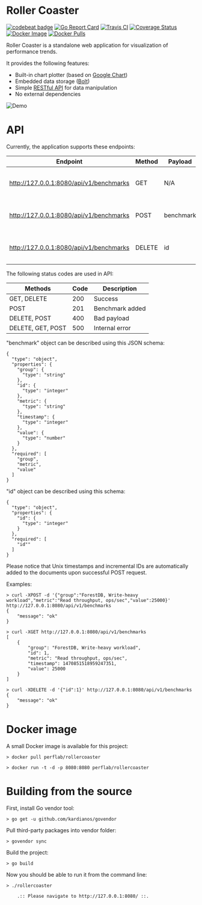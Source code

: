 Roller Coaster
==============

[![codebeat badge](https://codebeat.co/badges/1bb5e253-f9f3-4bda-a3d9-d469e64bff78)](https://codebeat.co/projects/github-com-pavel-paulau-rollercoaster)
[![Go Report Card](https://goreportcard.com/badge/github.com/pavel-paulau/rollercoaster)](https://goreportcard.com/report/github.com/pavel-paulau/rollercoaster)
[![Travis CI](https://travis-ci.org/pavel-paulau/rollercoaster.svg?branch=master)](https://travis-ci.org/pavel-paulau/rollercoaster)
[![Coverage Status](https://coveralls.io/repos/github/pavel-paulau/rollercoaster/badge.svg?branch=master)](https://coveralls.io/github/pavel-paulau/rollercoaster?branch=master)
[![Docker Image](https://images.microbadger.com/badges/image/perflab/rollercoaster.svg)](http://microbadger.com/images/perflab/rollercoaster)
[![Docker Pulls](https://img.shields.io/docker/pulls/perflab/rollercoaster.svg?maxAge=3600)](https://hub.docker.com/r/perflab/rollercoaster/)

Roller Coaster is a standalone web application for visualization of performance trends.

It provides the following features:

* Built-in chart plotter (based on [Google Chart](https://developers.google.com/chart/))
* Embedded data storage ([Bolt](https://github.com/boltdb/bolt))
* Simple [RESTful API](https://github.com/gin-gonic/gin) for data manipulation
* No external dependencies

![Demo](http://i.imgur.com/F5MUDwg.png)

API
===

Currently, the application supports these endpoints: 

| Endpoint                                | Method | Payload   | Description                                      |
|-----------------------------------------|--------|-----------|--------------------------------------------------|
| http://127.0.0.1:8080/api/v1/benchmarks | GET    | N/A       | Gets a list of all "benchmark" objects           |
| http://127.0.0.1:8080/api/v1/benchmarks | POST   | benchmark | Adds a new "benchmark" object to the data bucket |
| http://127.0.0.1:8080/api/v1/benchmarks | DELETE | id        | Deletes an existing "benchmark" object by id     |

The following status codes are used in API:

| Methods           | Code | Description     |
|-------------------|------|-----------------|
| GET, DELETE       | 200  | Success         |
| POST              | 201  | Benchmark added |
| DELETE, POST      | 400  | Bad payload     |
| DELETE, GET, POST | 500  | Internal error  |

"benchmark" object can be described using this JSON schema:

```
{
  "type": "object",
  "properties": {
    "group": {
      "type": "string"
    },
    "id": {
      "type": "integer"
    },
    "metric": {
      "type": "string"
    },
    "timestamp": {
      "type": "integer"
    },
    "value": {
      "type": "number"
    }
  },
  "required": [
    "group",
    "metric",
    "value"
  ]
}
```

"id" object can be described using this schema:

```
{
  "type": "object",
  "properties": {
    "id": {
      "type": "integer"
    }
  },
  "required": [
    "id""
  ]
}
```

Please notice that Unix timestamps and incremental IDs are automatically added to the documents upon successful POST request.

Examples:

```
> curl -XPOST -d '{"group":"ForestDB, Write-heavy workload","metric":"Read throughput, ops/sec","value":25000}' http://127.0.0.1:8080/api/v1/benchmarks
{
    "message": "ok"
}
```

```
> curl -XGET http://127.0.0.1:8080/api/v1/benchmarks
[
    {
        "group": "ForestDB, Write-heavy workload",
        "id": 1,
        "metric": "Read throughput, ops/sec",
        "timestamp": 1470851518959247351,
        "value": 25000
    }
]
```

```
> curl -XDELETE -d '{"id":1}' http://127.0.0.1:8080/api/v1/benchmarks
{
    "message": "ok"
}
```

Docker image
============

A small Docker image is available for this project:

```
> docker pull perflab/rollercoaster

> docker run -t -d -p 8080:8080 perflab/rollercoaster
```

Building from the source
========================

First, install Go vendor tool:

```
> go get -u github.com/kardianos/govendor
```

Pull third-party packages into vendor folder:

```
> govendor sync
```

Build the project:

```
> go build
```

Now you should be able to run it from the command line:

```
> ./rollercoaster 

	.:: Please navigate to http://127.0.0.1:8080/ ::.
```
